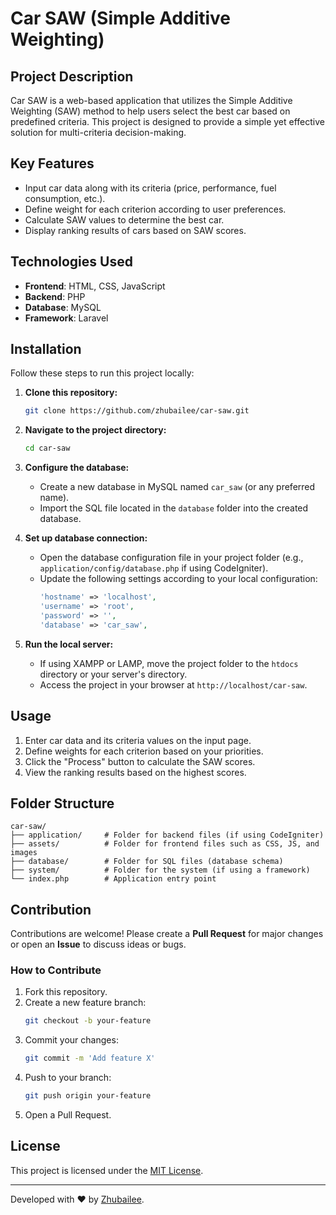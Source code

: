 # Car SAW (Simple Additive Weighting)

## Project Description
Car SAW is a web-based application that utilizes the Simple Additive Weighting (SAW) method to help users select the best car based on predefined criteria. This project is designed to provide a simple yet effective solution for multi-criteria decision-making.

## Key Features
- Input car data along with its criteria (price, performance, fuel consumption, etc.).
- Define weight for each criterion according to user preferences.
- Calculate SAW values to determine the best car.
- Display ranking results of cars based on SAW scores.

## Technologies Used
- **Frontend**: HTML, CSS, JavaScript
- **Backend**: PHP
- **Database**: MySQL
- **Framework**: Laravel

## Installation
Follow these steps to run this project locally:

1. **Clone this repository:**
   ```bash
   git clone https://github.com/zhubailee/car-saw.git
   ```

2. **Navigate to the project directory:**
   ```bash
   cd car-saw
   ```

3. **Configure the database:**
   - Create a new database in MySQL named `car_saw` (or any preferred name).
   - Import the SQL file located in the `database` folder into the created database.

4. **Set up database connection:**
   - Open the database configuration file in your project folder (e.g., `application/config/database.php` if using CodeIgniter).
   - Update the following settings according to your local configuration:
     ```php
     'hostname' => 'localhost',
     'username' => 'root',
     'password' => '',
     'database' => 'car_saw',
     ```

5. **Run the local server:**
   - If using XAMPP or LAMP, move the project folder to the `htdocs` directory or your server's directory.
   - Access the project in your browser at `http://localhost/car-saw`.

## Usage
1. Enter car data and its criteria values on the input page.
2. Define weights for each criterion based on your priorities.
3. Click the "Process" button to calculate the SAW scores.
4. View the ranking results based on the highest scores.

## Folder Structure
```
car-saw/
├── application/     # Folder for backend files (if using CodeIgniter)
├── assets/          # Folder for frontend files such as CSS, JS, and images
├── database/        # Folder for SQL files (database schema)
├── system/          # Folder for the system (if using a framework)
└── index.php        # Application entry point
```

## Contribution
Contributions are welcome! Please create a **Pull Request** for major changes or open an **Issue** to discuss ideas or bugs.

### How to Contribute
1. Fork this repository.
2. Create a new feature branch:
   ```bash
   git checkout -b your-feature
   ```
3. Commit your changes:
   ```bash
   git commit -m 'Add feature X'
   ```
4. Push to your branch:
   ```bash
   git push origin your-feature
   ```
5. Open a Pull Request.

## License
This project is licensed under the [MIT License](LICENSE).

---

Developed with ❤️ by [Zhubailee](https://github.com/zhubailee).
